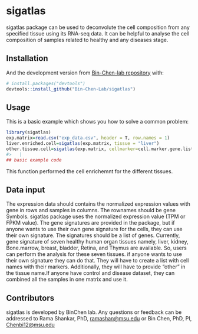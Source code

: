 
<!-- README.md is generated from README.Rmd. Please edit that file -->

# sigatlas

<!-- badges: start -->
<!-- badges: end -->

sigatlas package can be used to deconvolute the cell composition from
any specified tissue using its RNA-seq data. It can be helpful to
analyse the cell composition of samples related to healthy and any
diseases stage.

## Installation

And the development version from [Bin-Chen-lab
repository](https://github.com/Bin-Chen-Lab/sigatlas) with:

``` r
# install.packages("devtools")
devtools::install_github("Bin-Chen-Lab/sigatlas")
```

## Usage

This is a basic example which shows you how to solve a common problem:

``` r
library(sigatlas)
exp.matrix=read.csv("exp_data.csv", header = T, row.names = 1)
liver.enriched.cell=sigatlas(exp.matrix, tissue = "liver")
other.tissue.cell=sigatlas(exp.matrix, cellmarker=cell.marker.gene.list, tissue="other")
#>   |                                                                              |                                                                      |   0%  |                                                                              |===                                                                   |   4%  |                                                                              |=====                                                                 |   8%  |                                                                              |========                                                              |  12%  |                                                                              |===========                                                           |  15%  |                                                                              |=============                                                         |  19%  |                                                                              |================                                                      |  23%  |                                                                              |===================                                                   |  27%  |                                                                              |======================                                                |  31%  |                                                                              |========================                                              |  35%  |                                                                              |===========================                                           |  38%  |                                                                              |==============================                                        |  42%  |                                                                              |================================                                      |  46%  |                                                                              |===================================                                   |  50%  |                                                                              |======================================                                |  54%  |                                                                              |========================================                              |  58%  |                                                                              |===========================================                           |  62%  |                                                                              |==============================================                        |  65%  |                                                                              |================================================                      |  69%  |                                                                              |===================================================                   |  73%  |                                                                              |======================================================                |  77%  |                                                                              |=========================================================             |  81%  |                                                                              |===========================================================           |  85%  |                                                                              |==============================================================        |  88%  |                                                                              |=================================================================     |  92%  |                                                                              |===================================================================   |  96%  |                                                                              |======================================================================| 100%
## basic example code
```

This function performed the cell enrichemnt for the different tissues.

## Data input

The expression data should contains the normalized expression values
with gene in rows and samples in columns. The rownames should be gene
Symbols. sigatlas package uses the normalized expression value (TPM or
FPKM value). The gene signatures are provided in the package, but if
anyone wants to use their own gene signature for the cells, they can use
their own signature. The signatures should be a list of genes.
Currently, gene signature of seven healthy human organ tissues namely,
liver, kidney, Bone.marrow, breast, bladder, Retina, and Thymus are
available. So, users can perform the analysis for these seven tissues.
if anyone wants to use their own signature they can do that. They will
have to create a list with cell names with their markers. Additionally,
they will have to provide “other” in the tissue name.If anyone have
control and disease dataset, they can combined all the samples in one
matrix and use it.

## Contributors

sigatlas is developed by BinChen lab. Any questions or feedback can be
addressed to Rama Shankar, PhD, <ramashan@msu.edu> or Bin Chen, PhD, PI,
<Chenbi12@msu.edu>
